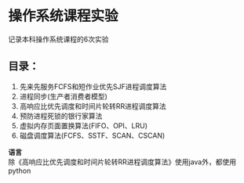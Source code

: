 # 操作系统课程实验
记录本科操作系统课程的6次实验<br/>
## 目录：
<ol>
<li>先来先服务FCFS和短作业优先SJF进程调度算法</li>
<li>进程同步(生产者消费者模型)</li>
<li>高响应比优先调度和时间片轮转RR进程调度算法</li>
<li>预防进程死锁的银行家算法</li>
<li>虚拟内存页面置换算法(FIFO、OPI、LRU)</li>
<li>磁盘调度算法(FCFS、SSTF、SCAN、CSCAN)</li>
</ol>
<b>语言</b><br/>
除《高响应比优先调度和时间片轮转RR进程调度算法》使用java外，都使用python

